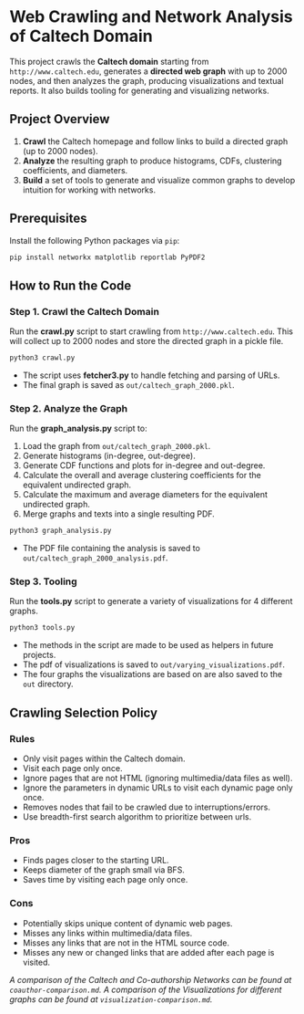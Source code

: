 # Web Crawling and Network Analysis of Caltech Domain

This project crawls the **Caltech domain** starting from `http://www.caltech.edu`, generates a **directed web graph** with up to 2000 nodes, and then analyzes the graph, producing visualizations and textual reports. It also builds tooling for generating and visualizing networks.

## Project Overview

1. **Crawl** the Caltech homepage and follow links to build a directed graph (up to 2000 nodes).
2. **Analyze** the resulting graph to produce histograms, CDFs, clustering coefficients, and diameters.
3. **Build** a set of tools to generate and visualize common graphs to develop intuition for working with networks.

## Prerequisites

Install the following Python packages via `pip`:

```bash
pip install networkx matplotlib reportlab PyPDF2
```

## How to Run the Code

### Step 1. **Crawl the Caltech Domain**

Run the **crawl.py** script to start crawling from `http://www.caltech.edu`. This will collect up to 2000 nodes and store the directed graph in a pickle file.

```bash
python3 crawl.py
```

- The script uses **fetcher3.py** to handle fetching and parsing of URLs.
- The final graph is saved as `out/caltech_graph_2000.pkl`.

### Step 2. **Analyze the Graph**

Run the **graph_analysis.py** script to:

1. Load the graph from `out/caltech_graph_2000.pkl`.
2. Generate histograms (in-degree, out-degree).
3. Generate CDF functions and plots for in-degree and out-degree.
4. Calculate the overall and average clustering coefficients for the equivalent undirected graph.
5. Calculate the maximum and average diameters for the equivalent undirected graph.
6. Merge graphs and texts into a single resulting PDF.

```bash
python3 graph_analysis.py
```

- The PDF file containing the analysis is saved to `out/caltech_graph_2000_analysis.pdf`.

### Step 3. **Tooling**

Run the **tools.py** script to generate a variety of visualizations for 4 different graphs.

```bash
python3 tools.py
```

- The methods in the script are made to be used as helpers in future projects.
- The pdf of visualizations is saved to `out/varying_visualizations.pdf`.
- The four graphs the visualizations are based on are also saved to the `out` directory.

## Crawling Selection Policy

### Rules

- Only visit pages within the Caltech domain.
- Visit each page only once.
- Ignore pages that are not HTML (ignoring multimedia/data files as well).
- Ignore the parameters in dynamic URLs to visit each dynamic page only once.
- Removes nodes that fail to be crawled due to interruptions/errors.
- Use breadth-first search algorithm to prioritize between urls.

### Pros

- Finds pages closer to the starting URL.
- Keeps diameter of the graph small via BFS.
- Saves time by visiting each page only once.

### Cons

- Potentially skips unique content of dynamic web pages.
- Misses any links within multimedia/data files.
- Misses any links that are not in the HTML source code.
- Misses any new or changed links that are added after each page is visited.

*A comparison of the Caltech and Co-authorship Networks can be found at `coauthor-comparison.md`.*
*A comparison of the Visualizations for different graphs can be found at `visualization-comparison.md`.*
